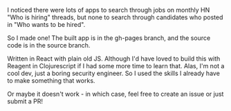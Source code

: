 I noticed there were lots of apps to search through jobs on monthly HN "Who is hiring" threads, but none to search through candidates who posted in "Who wants to be hired".

So I made one! The built app is in the gh-pages branch, and the source code is in the source branch.

Written in React with plain old JS. Although I'd have loved to build this with Reagent in Clojurescript if I had some more time to learn that. Alas, I'm not a cool
dev, just a boring security engineer. So I used the skills I already have to make something that works.

Or maybe it doesn't work - in which case, feel free to create an issue or just submit a PR!
